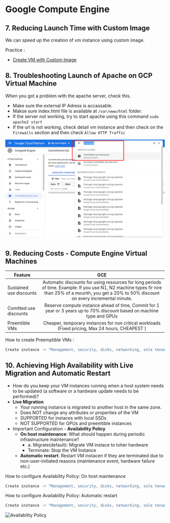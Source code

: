 # Google Compute Engine

## 7. Reducing Launch Time with Custom Image
We can speed up the creation of vm instance using custom image.

Practice :
- [Create VM with Custom Image](https://www.loom.com/share/be976217a4a04ab9b27991beaf9f9093)


## 8. Troubleshooting Launch of Apache on GCP Virtual Machine 
When you got a problem with the apache server, check this.
- Make sure the external IP Adress is accassable.
- Makse sure index.html file is available at `/var/www/html` folder.
- If the server not working, try to start apache using this command `sudo apache2 start`
- If the url is not working, check detail vm instance and then check on the `Firewalls` section and then check `Allow HTTP Traffic`

![Commited use discount](/assets/commited_use_discount.png)

## 9. Reducing Costs - Compute Engine Virtual Machines
| **Feature**   | **GCE**       |
| ------------- |:-------------:|
| Sustained use discounts | Automatic discounts for using resources for long periods of time. Example: If you use N1, N2 machine types fir nire than 25% of a mounth, you get a 20% to 50% discount on every incremental minute.|
| Comitted use discounts | Reserve compute instance ahead of time, Commit for 1 year or 3 years up to 70% discount based on machine type and GPUs |
| Preemtible VMs | Cheaper, temporary instances for non critical workloads (Fixed pricing, Max 24 hours, CHEAPEST ) |

How to create Preemptible VMs :
```bash
Create instance -> "Management, security, disks, networking, sole tenancy" -> Availability policy -> Preemptibility
```

## 10. Achieving High Availability with Live Migration and Automatic Restart
- How do you keep your VM instances running when a host system needs to be updated (a software or a hardware update needs to be performed)?
- **Live Migration**
    - Your running instance is migrated to another host in the same zone.
    - Does NOT change any attributes or properties of the VM
    - SUPPORTED for instaces with local SSDs
    - NOT SUPPORTED for GPUs and preemtible instances
- Important Configuration - **Availability Policy**
    - **On host maintenance**: What should happen during periodic infrastructure maintenance?
        - a. Migrate(default): Migrate VM instace to toher hardware
        - Terminate: Stop the VM Instance
    - **Automatic restart**: Restart VM instacen if they are terminated due to non-user-initiated reasons (maintenance event, hardware failure etc.)


How to configure Availability Policy: On host maintenance
```bash
Create instance -> "Management, security, disks, networking, sole tenancy" -> Availability policy -> On host maintenance
```

How to configure Availability Policy: Automatic restart
```bash
Create instance -> "Management, security, disks, networking, sole tenancy" -> Availability policy -> Automatic restart
```

![Availability Policy](/assets/availability_olicy.png)

